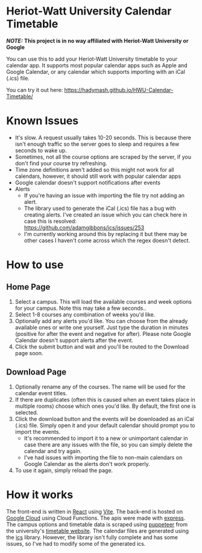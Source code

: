 # Heriot-Watt University Calendar Timetable

***NOTE:*** **This project is in no way affiliated with Heriot-Watt University or Google**

You can use this to add your Heriot-Watt University timetable to your calendar app. It supports most popular calendar
apps such as Apple and Google Calendar, or any calendar which supports importing with an iCal (.ics) file.

You can try it out here: https://hadymash.github.io/HWU-Calendar-Timetable/

# Known Issues

* It's slow. A request usually takes 10-20 seconds. This is because there isn't enough traffic so the server goes to
  sleep and requires a few seconds to wake up.
* Sometimes, not all the course options are scraped by the server, if you don't find your course try refreshing.
* Time zone definitions aren't added so this might not work for all calendars, however, it should still work with
  popular calendar apps
* Google calendar doesn't support notifications after events
* Alerts
    * If you're having an issue with importing the file try not adding an alert.
    * The library used to generate the iCal (.ics) file has a bug with creating alerts. I've created an issue which you
      can check here in case this is resolved: https://github.com/adamgibbons/ics/issues/253
    * I'm currently working around this by replacing it but there may be other cases I haven't come across which the
      regex doesn't detect.

# How to use

## Home Page

1. Select a campus. This will load the available courses and week options for your campus. Note this may take a few
   seconds..
2. Select 1-8 courses any combination of weeks you'd like.
3. Optionally add any alerts you'd like. You can choose from the already available ones or write one yourself. Just type
   the duration in minutes (positive for after the event and negative for after). Please note Google Calendar doesn't
   support alerts after the event.
4. Click the submit button and wait and you'll be routed to the Download page soon.

## Download Page

1. Optionally rename any of the courses. The name will be used for the calendar event titles.
2. If there are duplicates (often this is caused when an event takes place in multiple rooms) choose which ones you'd
   like. By default, the first one is selected.
3. Click the download button and the events will be downloaded as an iCal (.ics) file. Simply open it and your default
   calendar should prompt you to import the events.
    * It's recommended to import it to a new or unimportant calendar in case there are any issues with the file, so you
      can simply delete the calendar and try again.
    * I've had issues with importing the file to non-main calendars on Google Calendar as the alerts don't work
      properly.
4. To use it again, simply reload the page.

# How it works

The front-end is written in [React](https://react.dev/) using [Vite](https://vitejs.dev/). The back-end is hosted
on [Google Cloud](https://cloud.google.com/?hl=en) using Cloud Functions.
The apis were made with [express](https://expressjs.com/). The campus options and timetable data is scraped
using [puppeteer](https://pptr.dev/) from the
university's [timetable website](https://www.hw.ac.uk/uk/students/studies/timetables.htm). The calendar files are
generated using the [ics](https://www.npmjs.com/package/ics)
library. However, the library isn't fully complete and has some issues, so I've had to modify some of the generated ics. 